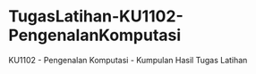 # TugasLatihan-KU1102-PengenalanKomputasi
KU1102 - Pengenalan Komputasi - Kumpulan Hasil Tugas Latihan
